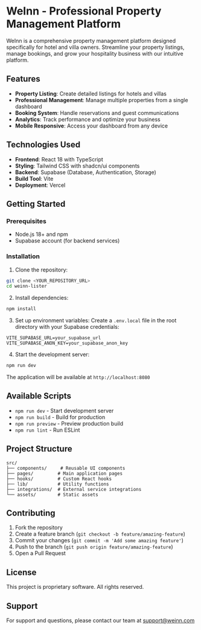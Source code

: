 # WeInn - Professional Property Management Platform

WeInn is a comprehensive property management platform designed specifically for hotel and villa owners. Streamline your property listings, manage bookings, and grow your hospitality business with our intuitive platform.

## Features

- **Property Listing**: Create detailed listings for hotels and villas
- **Professional Management**: Manage multiple properties from a single dashboard
- **Booking System**: Handle reservations and guest communications
- **Analytics**: Track performance and optimize your business
- **Mobile Responsive**: Access your dashboard from any device

## Technologies Used

- **Frontend**: React 18 with TypeScript
- **Styling**: Tailwind CSS with shadcn/ui components
- **Backend**: Supabase (Database, Authentication, Storage)
- **Build Tool**: Vite
- **Deployment**: Vercel

## Getting Started

### Prerequisites

- Node.js 18+ and npm
- Supabase account (for backend services)

### Installation

1. Clone the repository:
```bash
git clone <YOUR_REPOSITORY_URL>
cd weinn-lister
```

2. Install dependencies:
```bash
npm install
```

3. Set up environment variables:
Create a `.env.local` file in the root directory with your Supabase credentials:
```env
VITE_SUPABASE_URL=your_supabase_url
VITE_SUPABASE_ANON_KEY=your_supabase_anon_key
```

4. Start the development server:
```bash
npm run dev
```

The application will be available at `http://localhost:8080`

## Available Scripts

- `npm run dev` - Start development server
- `npm run build` - Build for production
- `npm run preview` - Preview production build
- `npm run lint` - Run ESLint

## Project Structure

```
src/
├── components/     # Reusable UI components
├── pages/         # Main application pages
├── hooks/         # Custom React hooks
├── lib/           # Utility functions
├── integrations/  # External service integrations
└── assets/        # Static assets
```

## Contributing

1. Fork the repository
2. Create a feature branch (`git checkout -b feature/amazing-feature`)
3. Commit your changes (`git commit -m 'Add some amazing feature'`)
4. Push to the branch (`git push origin feature/amazing-feature`)
5. Open a Pull Request

## License

This project is proprietary software. All rights reserved.

## Support

For support and questions, please contact our team at support@weinn.com